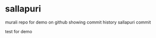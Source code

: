 
# sallapuri
murali repo for demo on github
showing commit history
sallapuri commit




test for demo
